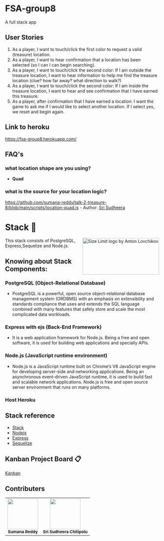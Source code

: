 # FSA-group8
A full stack app

## User Stories

1. As a player, I want to touch/click the first color to request a valid (treasure) location.
1. As a player, I want to hear confirmation that a location has been selected (so I can I can begin searching). 
1. As a player, I want to touch/click the second color:  If I am outside the treasure location, I want to hear information to help me find the treasure location (clue? how far away? what direction to walk?)
1. As a player, I want to touch/click the second color: If I am inside the treasure location, I want to hear and see confirmation that I have earned this treasure.
1. As a player, after confirmation that I have earned a location: I want the game to ask me if I would like to select another location. If I select yes, we reset and begin again. 

## Link to heroku
https://fsa-group8.herokuapp.com/


## FAQ's
### what location shape are you using? 
- **Quad**

### what is the source for your location logic?
https://github.com/sumana-reddy/talk-2-treasure-8/blob/main/scripts/location-quad.js - Author: [Sri Sudheera](https://github.com/sudheera96)


# Stack 📜
<img src="https://miro.medium.com/max/645/1*fhdapW2BhpMApkqY78pI5w.jpeg" align="right"
     alt="Size Limit logo by Anton Lovchikov" width="250" height="120">
This stack consists of PostgreSQL, Express,Sequelize and Node.js.

## Knowing about Stack Components:
 
### PostgreSQL (Object-Relational Database)
* PostgreSQL is a powerful, open source object-relational database management system (ORDBMS) with an emphasis on extensibility and standards compliance that uses and extends the SQL language combined with many features that safely store and scale the most complicated data workloads.

### Express with ejs (Back-End Framework) 
* It is a web application framework for Node.js. Being a free and open software, it is used for building web applications and specially APIs.

### Node.js (JavaScript runtime environment) 
* Node.js is a JavaScript runtime built on Chrome’s V8 JavaScript engine for developing server-side and networking applications. Being an asynchronous event-driven JavaScript runtime, it is used to build fast and scalable network applications. Node.js is free and open source server environment that runs on many platforms. 
### Host Heroku

## Stack reference
* [Stack](https://github.com/denisecase/web-app-2020-fall)
* [Nodejs](https://www.w3schools.com/nodejs/)
* [Express](https://www.tutorialspoint.com/expressjs/expressjs_overview.htm)
* [Sequelize](https://sequelize.org/master/manual/getting-started.html)

## Kanban Project Board 📋
[Kanban](https://github.com/sumana-reddy/FSA-group8/projects/1)

## Contributers

<table>
  <tr>
    <td align="center"><a href="https://github.com/sumana-reddy"><img src="https://avatars.githubusercontent.com/u/60016064?s=460&u=33898f8b8524f47cd6c76f8ecc4e022cdaa1c118&v=4" width="100px;" alt=""/><br /><sub><b>Sumana Reddy</b></sub></a><br /></td>
    <td align="center"><a href="https://github.com/sudheera96"><img src="https://avatars.githubusercontent.com/u/22390581?s=460&u=e2a3ccb663ae34048a4c2233bb9a530d2de29a9c&v=4" width="100px;" alt=""/><br /><sub><b>Sri Sudheera Chitipolu</b></sub></a><br /></td>
    </tr>
 </table>
